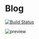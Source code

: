 # Blog

[![Build Status](https://travis-ci.org/roshanca/blog.svg?branch=master)](https://travis-ci.org/roshanca/blog)

![preview](https://s10.mogucdn.com/mlcdn/c45406/201105_1jjgiak26h2b63k53ge559644afaf_1256x1130.png)
